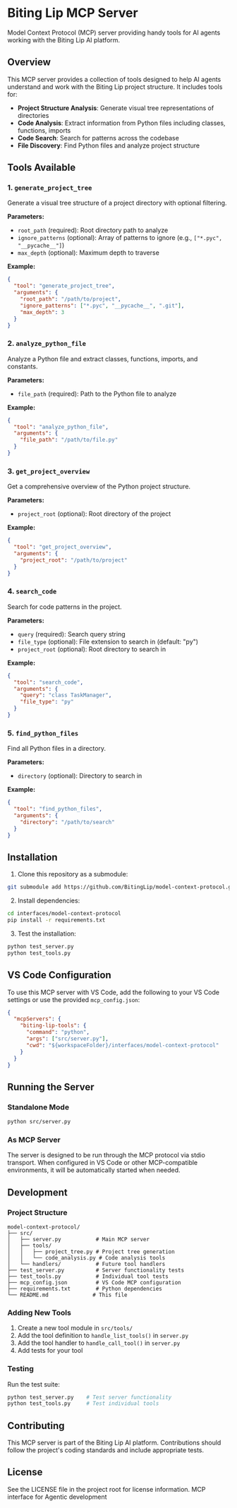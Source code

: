 # Biting Lip MCP Server

Model Context Protocol (MCP) server providing handy tools for AI agents working with the Biting Lip AI platform.

## Overview

This MCP server provides a collection of tools designed to help AI agents understand and work with the Biting Lip project structure. It includes tools for:

- **Project Structure Analysis**: Generate visual tree representations of directories
- **Code Analysis**: Extract information from Python files including classes, functions, imports
- **Code Search**: Search for patterns across the codebase
- **File Discovery**: Find Python files and analyze project structure

## Tools Available

### 1. `generate_project_tree`
Generate a visual tree structure of a project directory with optional filtering.

**Parameters:**
- `root_path` (required): Root directory path to analyze
- `ignore_patterns` (optional): Array of patterns to ignore (e.g., `["*.pyc", "__pycache__"]`)
- `max_depth` (optional): Maximum depth to traverse

**Example:**
```json
{
  "tool": "generate_project_tree",
  "arguments": {
    "root_path": "/path/to/project",
    "ignore_patterns": ["*.pyc", "__pycache__", ".git"],
    "max_depth": 3
  }
}
```

### 2. `analyze_python_file`
Analyze a Python file and extract classes, functions, imports, and constants.

**Parameters:**
- `file_path` (required): Path to the Python file to analyze

**Example:**
```json
{
  "tool": "analyze_python_file",
  "arguments": {
    "file_path": "/path/to/file.py"
  }
}
```

### 3. `get_project_overview`
Get a comprehensive overview of the Python project structure.

**Parameters:**
- `project_root` (optional): Root directory of the project

**Example:**
```json
{
  "tool": "get_project_overview",
  "arguments": {
    "project_root": "/path/to/project"
  }
}
```

### 4. `search_code`
Search for code patterns in the project.

**Parameters:**
- `query` (required): Search query string
- `file_type` (optional): File extension to search in (default: "py")
- `project_root` (optional): Root directory to search in

**Example:**
```json
{
  "tool": "search_code",
  "arguments": {
    "query": "class TaskManager",
    "file_type": "py"
  }
}
```

### 5. `find_python_files`
Find all Python files in a directory.

**Parameters:**
- `directory` (optional): Directory to search in

**Example:**
```json
{
  "tool": "find_python_files",
  "arguments": {
    "directory": "/path/to/search"
  }
}
```

## Installation

1. Clone this repository as a submodule:
```bash
git submodule add https://github.com/BitingLip/model-context-protocol.git interfaces/model-context-protocol
```

2. Install dependencies:
```bash
cd interfaces/model-context-protocol
pip install -r requirements.txt
```

3. Test the installation:
```bash
python test_server.py
python test_tools.py
```

## VS Code Configuration

To use this MCP server with VS Code, add the following to your VS Code settings or use the provided `mcp_config.json`:

```json
{
  "mcpServers": {
    "biting-lip-tools": {
      "command": "python",
      "args": ["src/server.py"],
      "cwd": "${workspaceFolder}/interfaces/model-context-protocol"
    }
  }
}
```

## Running the Server

### Standalone Mode
```bash
python src/server.py
```

### As MCP Server
The server is designed to be run through the MCP protocol via stdio transport. When configured in VS Code or other MCP-compatible environments, it will be automatically started when needed.

## Development

### Project Structure
```
model-context-protocol/
├── src/
│   ├── server.py           # Main MCP server
│   ├── tools/
│   │   ├── project_tree.py # Project tree generation
│   │   └── code_analysis.py # Code analysis tools
│   └── handlers/           # Future tool handlers
├── test_server.py          # Server functionality tests
├── test_tools.py           # Individual tool tests
├── mcp_config.json         # VS Code MCP configuration
├── requirements.txt        # Python dependencies
└── README.md              # This file
```

### Adding New Tools

1. Create a new tool module in `src/tools/`
2. Add the tool definition to `handle_list_tools()` in `server.py`
3. Add the tool handler to `handle_call_tool()` in `server.py`
4. Add tests for your tool

### Testing

Run the test suite:
```bash
python test_server.py    # Test server functionality
python test_tools.py     # Test individual tools
```

## Contributing

This MCP server is part of the Biting Lip AI platform. Contributions should follow the project's coding standards and include appropriate tests.

## License

See the LICENSE file in the project root for license information.
MCP interface for Agentic development
